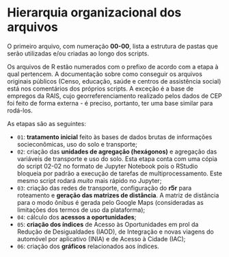 
# Hierarquia organizacional dos arquivos

O primeiro arquivo, com numeração **00-00**, lista a estrutura de pastas que serão utilizadas e/ou criadas ao longo dos scripts.

Os arquivos de R estão numerados com o prefixo de acordo com a etapa à qual pertencem. A documentação sobre como conseguir os arquivos originais públicos (Censo, educação, saúde e centros de assistência social) está nos comentários dos próprios scripts. A exceção é a base de empregos da RAIS, cujo georreferenciamento realizado pelos dados de CEP foi feito de forma externa - é preciso, portanto, ter uma base similar para rodá-los.

As etapas são as seguintes:

  - `01`: **tratamento inicial** feito às bases de dados brutas de informações socieconômicas, uso do solo e transporte;
  - `02`: criação das **unidades de agregação (hexágonos)** e agregação das variáveis de transporte e uso do solo. Esta etapa conta com uma cópia do script 02-02 no formato de Jupyter Notebook pois o RStudio bloqueia por padrão a execução de tarefas de multiprocessamento. Este mesmo script rodará *muito* mais rápido no Jupyter;
  - `03`: criação das redes de transporte, configuração do **r5r** para roteamento e **geração das matrizes de distância**. A matriz de distância para o modo ônibus é gerada pelo Google Maps (consideradas as limitações dos termos de uso da plataforma);
  - `04`: cálculo dos **acessos a oportunidades**;
  - `05`: **criação dos índices** de Acesso às Oportunidades em prol da Redução de Desigualdades (IAOD), de Integração e novas viagens do automóvel por aplicativo (INIA) e de Acesso à Cidade (IAC);
  - `06`: criação dos **gráficos** relacionados aos índices.

